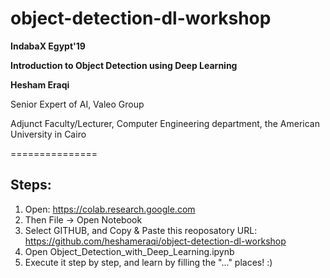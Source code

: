 # object-detection-dl-workshop

**IndabaX Egypt'19**

**Introduction to Object Detection using Deep Learning**

**Hesham Eraqi**

Senior Expert of AI, Valeo Group

Adjunct Faculty/Lecturer, Computer Engineering department, the American University in Cairo

===============

## Steps: 
1. Open: https://colab.research.google.com
2. Then File -> Open Notebook
3. Select GITHUB, and Copy & Paste this reoposatory URL: https://github.com/heshameraqi/object-detection-dl-workshop
4. Open Object_Detection_with_Deep_Learning.ipynb
5. Execute it step by step, and learn by filling the "..." places! :)
